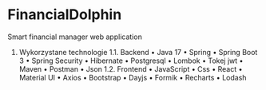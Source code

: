# FinancialDolphin
Smart financial manager web application

1.	Wykorzystane technologie
1.1.	 Backend
•	Java 17
•	Spring
•	Spring Boot 3
•	Spring Security
•	Hibernate
•	Postgresql
•	Lombok
•	Tokej jwt
•	Maven
•	Postman
•	Json
1.2.	 Frontend
•	JavaScript
•	Css
•	React
•	Material UI
•	Axios
•	Bootstrap
•	Dayjs
•	Formik
•	Recharts
•	Lodash
